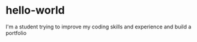 # hello-world
I'm a student trying to improve my coding skills and experience and build a portfolio
